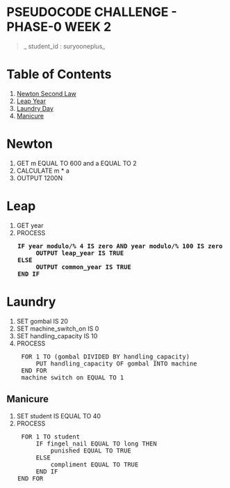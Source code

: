 # PSEUDOCODE CHALLENGE - PHASE-0 WEEK 2

>_ student_id : suryooneplus_

# Table of Contents

1. <a href="#newton">Newton Second Law</a>
2. <a href="#leap">Leap Year</a>
3. <a href="#laundry">Laundry Day</a>
4. <a href="#manicure">Manicure</a>

# Newton

1. GET m EQUAL TO 600 and a EQUAL TO 2
2. CALCULATE m * a
3. OUTPUT 1200N

# Leap

1. GET year
2. PROCESS
<pre style="font-weight: bold">
   IF year modulo/% 4 IS zero AND year modulo/% 100 IS zero AND year modulo/% 400 IS zero THEN
        OUTPUT leap_year IS TRUE
   ELSE
        OUTPUT common_year IS TRUE
   END IF
</pre>

# Laundry

1. SET gombal IS 20
2. SET machine_switch_on IS 0
3. SET handling_capacity IS 10
4. PROCESS
<pre>
    FOR 1 TO (gombal DIVIDED BY handling_capacity)
        PUT handling_capacity OF gombal INTO machine
    END FOR
    machine_switch_on EQUAL TO 1
</pre>

## Manicure

1. SET student IS EQUAL TO 40
2. PROCESS
<pre>
    FOR 1 TO student
        IF fingel_nail EQUAL TO long THEN
            punished EQUAL TO TRUE
        ELSE
            compliment EQUAL TO TRUE
        END IF
   END FOR 
</pre>
